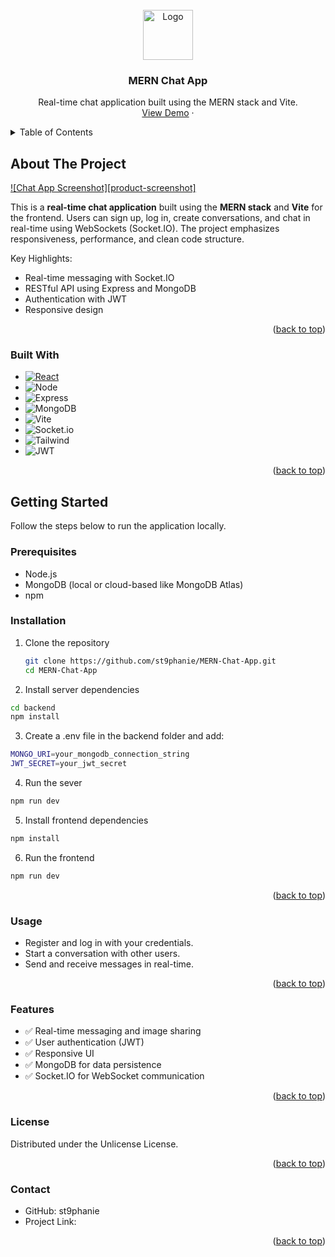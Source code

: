 
<!-- PROJECT LOGO -->
<br />
<div align="center">
  <a href="https://github.com/st9phanie/MERN-Chat-App">
    <img src="images/logo.png" alt="Logo" width="80" height="80">
  </a>

  <h3 align="center">MERN Chat App</h3>

  <p align="center">
    Real-time chat application built using the MERN stack and Vite.
    <br />
    <a href="https://github.com/st9phanie/MERN-Chat-App">View Demo</a>
    &middot;
  </p>
</div>



<!-- TABLE OF CONTENTS -->
<details>
  <summary>Table of Contents</summary>
  <ol>
    <li><a href="#about-the-project">About The Project</a>
      <ul>
        <li><a href="#built-with">Built With</a></li>
      </ul>
    </li>
    <li><a href="#getting-started">Getting Started</a>
      <ul>
        <li><a href="#prerequisites">Prerequisites</a></li>
        <li><a href="#installation">Installation</a></li>
      </ul>
    </li>
    <li><a href="#usage">Usage</a></li>
    <li><a href="#features">Features</a></li>
    <li><a href="#license">License</a></li>
    <li><a href="#contact">Contact</a></li>
  </ol>
</details>



<!-- ABOUT THE PROJECT -->
## About The Project

[![Chat App Screenshot][product-screenshot]](https://example.com)

This is a **real-time chat application** built using the **MERN stack** and **Vite** for the frontend. Users can sign up, log in, create conversations, and chat in real-time using WebSockets (Socket.IO). The project emphasizes responsiveness, performance, and clean code structure.

Key Highlights:
* Real-time messaging with Socket.IO
* RESTful API using Express and MongoDB
* Authentication with JWT
* Responsive design 

<p align="right">(<a href="#readme-top">back to top</a>)</p>



### Built With

* [![React][React.js]][React-url]
* ![Node][Node]
* ![Express][Express]
* ![MongoDB][MongoDB]
* ![Vite][Vite]
* ![Socket.io][Socket.io]
* ![Tailwind][Tailwind]
* ![JWT][JWT]

<p align="right">(<a href="#readme-top">back to top</a>)</p>



<!-- GETTING STARTED -->
## Getting Started

Follow the steps below to run the application locally.

### Prerequisites

- Node.js
- MongoDB (local or cloud-based like MongoDB Atlas)
- npm

### Installation

1. Clone the repository
   ```sh
   git clone https://github.com/st9phanie/MERN-Chat-App.git
   cd MERN-Chat-App
   ```
   
2. Install server dependencies
  ```sh
  cd backend
  npm install
  ```
  
3. Create a .env file in the backend folder and add:
  ```sh
  MONGO_URI=your_mongodb_connection_string
  JWT_SECRET=your_jwt_secret
  ```

4. Run the sever
  ```sh
  npm run dev
```

5. Install frontend dependencies
  ```sh
  npm install
```
6. Run the frontend
  ```sh
  npm run dev
````

<p align="right">(<a href="#readme-top">back to top</a>)</p>

### Usage

* Register and log in with your credentials.
* Start a conversation with other users.
* Send and receive messages in real-time.

<p align="right">(<a href="#readme-top">back to top</a>)</p>

### Features

* ✅ Real-time messaging and image sharing
* ✅ User authentication (JWT)
* ✅ Responsive UI
* ✅ MongoDB for data persistence
* ✅ Socket.IO for WebSocket communication

<p align="right">(<a href="#readme-top">back to top</a>)</p>

### License

Distributed under the Unlicense License. 
<p align="right">(<a href="#readme-top">back to top</a>)</p> <!-- CONTACT -->

### Contact

* GitHub: st9phanie
* Project Link: 

<p align="right">(<a href="#readme-top">back to top</a>)</p>

<!-- MARKDOWN LINKS & IMAGES -->
[React.js]: https://img.shields.io/badge/React-20232A?style=for-the-badge&logo=react&logoColor=61DAFB
[MongoDB]: https://img.shields.io/badge/-MongoDB-13aa52?style=for-the-badge&logo=mongodb&logoColor=white
[React-url]: https://reactjs.org/
[Express]: https://img.shields.io/badge/Express.js-000000?logo=express&logoColor=fff&style=flat
[Node]: https://img.shields.io/badge/node.js-339933?style=for-the-badge&logo=Node.js&logoColor=white
[Vite]: https://img.shields.io/badge/Vite-646CFF?style=for-the-badge&logo=Vite&logoColor=white
[Socket.io]: https://img.shields.io/badge/Socket.io-4.1.3-010101??style=flat-square&logo=Socket.io&logoColor=white
[JWT]: https://img.shields.io/badge/JWT-black?style=plastic&logo=JSON%20web%20tokens
[Tailwind]: https://img.shields.io/badge/Tailwind_CSS-grey?style=for-the-badge&logo=tailwind-css&logoColor=38B2AC
